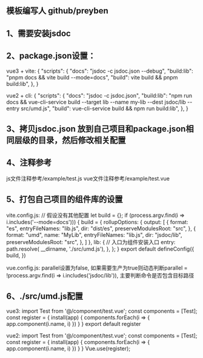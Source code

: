 ## 模板编写人 github/preyben

## 1、需要安装jsdoc
## 2、package.json设置：
vue3 + vite:
{
  "scripts": {
    "docs": "jsdoc -c jsdoc.json --debug",
    "build:lib": "pnpm docs && vite build --mode=docs",
    "build": vite build && pnpm build:lib",
  },
}

vue2 + cli:
{
  "scripts": {
    "docs": "jsdoc -c jsdoc.json",
    "build:lib": "npm run docs && vue-cli-service build --target lib --name my-lib --dest jsdoc/lib --entry src/umd.js",
    "build": vue-cli-service build && npm run build:lib",
  },
}

## 3、拷贝jsdoc.json 放到自己项目和package.json相同层级的目录，然后修改相关配置

## 4、注释参考
js文件注释参考/example/test.js
vue文件注释参考/example/test.vue

## 5、打包自己项目的组件库的设置
vite.config.js:
// 假设没有其他配置
let build = {};
if (process.argv.find(i => i.includes('--mode=docs'))) {
  build = {
    rollupOptions: {
      output: [
        {
          format: "es",
          entryFileNames: "lib.js",
          dir: "dist/es",
          preserveModulesRoot: "src",
        },
        {
          format: "umd",
          name: "MyLib",
          entryFileNames: "lib.js",
          dir: "jsdoc/lib",
          preserveModulesRoot: "src",
        },
      ]
    },
    lib: {
      // 入口为组件安装入口
      entry:
        path.resolve(
          __dirname, './src/umd.js'),
    },
  };
}
export default defineConfig({
  build,
})

vue.config.js:
parallel设置为false, 如果需要生产为true则动态判断parallel = !process.argv.find(i => i.includes('jsdoc/lib')), 主要判断命令是否包含目标路径

## 6、./src/umd.js配置
vue3:
import Test from '@/component/test.vue';
const components = [Test];
const register = {
  install(app) {
    components.forEach(i => {
      app.component(i.name, i)
    })
  }
}
export default register

vue2:
import Test from '@/component/test.vue';
const components = [Test];
const register = {
  install(app) {
    components.forEach(i => {
      app.component(i.name, i)
    })
  }
}
Vue.use(register);
